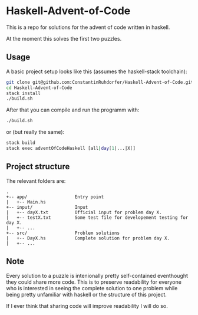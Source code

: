 # Haskell-Advent-of-Code

This is a repo for solutions for the advent of code written in haskell.

At the moment this solves the first two puzzles.

## Usage

A basic project setup looks like this (assumes the haskell-stack toolchain):

```sh
git clone git@github.com:ConstantinRuhdorfer/Haskell-Advent-of-Code.git
cd Haskell-Advent-of-Code
stack install
./build.sh
```

After that you can compile and run the programm with:

```sh
./build.sh
```

or (but really the same):

```sh
stack build
stack exec adventOfCodeHaskell [all|day[1|...|X]]
```

## Project structure

The relevant folders are:

```
.
+-- app/                  Entry point
|   +-- Main.hs
+-- input/                Input
|   +-- dayX.txt          Official input for problem day X.
|   +-- testX.txt         Some test file for developement testing for day X.
|   +-- ...
+-- src/                  Problem solutions
|   +-- DayX.hs           Complete solution for problem day X.
|   +-- ...
```

## Note

Every solution to a puzzle is intenionally pretty self-contained eventhought they could share more code.
This is to preserve readability for everyone who is interested in seeing the complete solution to one problem while being pretty unfamiliar with haskell or the structure of this project.

If I ever think that sharing code will improve readability I will do so.
